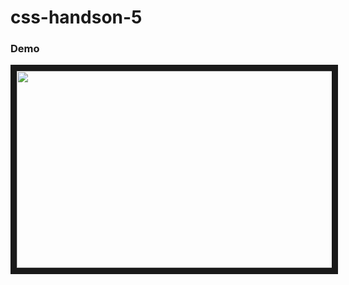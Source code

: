 # css-handson-5

### Demo

<a href="https://www.youtube.com/watch?v=A64h99E3xwg" target="_blank">
  <img src="https://user-images.githubusercontent.com/99037494/218240022-ebd3971d-b9e8-404f-8c75-a0d2e9b70f1e.png" alt"watch video" width="560" height="315" border="10" />
</a>
